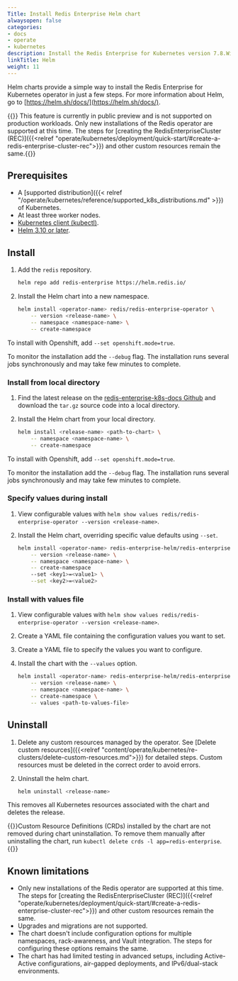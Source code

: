 ```yaml
---
Title: Install Redis Enterprise Helm chart
alwaysopen: false
categories:
- docs
- operate
- kubernetes
description: Install the Redis Enterprise for Kubernetes version 7.8.Wisconsin using helm charts.
linkTitle: Helm
weight: 11
---
```


Helm charts provide a simple way to install the Redis Enterprise for Kubernetes operator in just a few steps. For more information about Helm, go to [https://helm.sh/docs/](https://helm.sh/docs/).

{{<note>}} This feature is currently in public preview and is not supported on production workloads. Only new installations of the Redis operator are supported at this time. The steps for [creating the RedisEnterpriseCluster (REC)]({{<relref "operate/kubernetes/deployment/quick-start/#create-a-redis-enterprise-cluster-rec">}}) and other custom resources remain the same.{{</note>}}

## Prerequisites

- A [supported distribution]({{< relref "/operate/kubernetes/reference/supported_k8s_distributions.md" >}}) of Kubernetes.
- At least three worker nodes.
- [Kubernetes client (kubectl)](https://kubernetes.io/docs/tasks/tools/).
- [Helm 3.10 or later](https://helm.sh/docs/intro/install/).

## Install

1. Add the `redis` repository.

    ```sh
    helm repo add redis-enterprise https://helm.redis.io/
    ```

1. Install the Helm chart into a new namespace.

    ```sh
    helm install <operator-name> redis/redis-enterprise-operator \
        -- version <release-name> \
        -- namespace <namespace-name> \
        -- create-namespace
    ```

To install with Openshift, add `--set openshift.mode=true`.

To monitor the installation add the `--debug` flag. The installation runs several jobs synchronously and may take few minutes to complete.

### Install from local directory

1. Find the latest release on the [redis-enterprise-k8s-docs Github](https://github.com/RedisLabs/redis-enterprise-k8s-docs/releases) and download the `tar.gz` source code into a local directory.

1. Install the Helm chart from your local directory.

    ```sh
    helm install <release-name> <path-to-chart> \
        -- namespace <namespace-name> \
        -- create-namespace
    ```

To install with Openshift, add `--set openshift.mode=true`.

To monitor the installation add the `--debug` flag. The installation runs several jobs synchronously and may take few minutes to complete.

### Specify values during install

1. View configurable values with `helm show values redis/redis-enterprise-operator --version <release-name>`.

1. Install the Helm chart, overriding specific value defaults using `--set`.

    ```sh
    helm install <operator-name> redis-enterprise-helm/redis-enterprise-operator \
        -- version <release-name> \
        -- namespace <namespace-name> \
        -- create-namespace
        --set <key1>=<value1> \
        --set <key2>=<value2>
    ```

### Install with values file

1. View configurable values with `helm show values redis/redis-enterprise-operator --version <release-name>`.

1. Create a YAML file containing the configuration values you want to set.
1. Create a YAML file to specify the values you want to configure.

1. Install the chart with the `--values` option.

    ```sh
    helm install <operator-name> redis-enterprise-helm/redis-enterprise-operator \
        -- version <release-name> \
        -- namespace <namespace-name> \
        -- create-namespace \
        -- values <path-to-values-file>
    ```

## Uninstall

1. Delete any custom resources managed by the operator. See [Delete custom resources]({{<relref "content/operate/kubernetes/re-clusters/delete-custom-resources.md">}}) for detailed steps. Custom resources must be deleted in the correct order to avoid errors.

1. Uninstall the helm chart.

    ```sh
    helm uninstall <release-name>
    ```

This removes all Kubernetes resources associated with the chart and deletes the release.

{{<note>}}Custom Resource Definitions (CRDs) installed by the chart are not removed during chart uninstallation. To remove them manually after uninstalling the chart, run `kubectl delete crds -l app=redis-enterprise`.{{</note>}}

## Known limitations

- Only new installations of the Redis operator are supported at this time. The steps for [creating the RedisEnterpriseCluster (REC)]({{<relref "operate/kubernetes/deployment/quick-start/#create-a-redis-enterprise-cluster-rec">}}) and other custom resources remain the same.
- Upgrades and migrations are not supported.
- The chart doesn't include configuration options for multiple namespaces, rack-awareness, and Vault integration. The steps for configuring these options remains the same.
- The chart has had limited testing in advanced setups, including Active-Active configurations, air-gapped deployments, and IPv6/dual-stack environments.